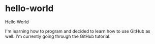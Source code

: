# hello-world
Hello World

I'm learning how to program and decided to learn how to use GitHub as well.
I'm currently going through the GitHub tutorial.
